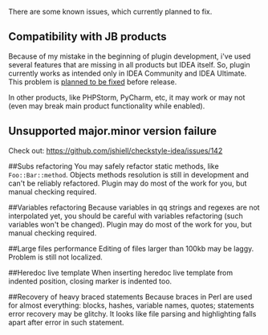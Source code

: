 There are some known issues, which currently planned to fix.

## Compatibility with JB products
Because of my mistake in the beginning of plugin development, i've used several features that are missing in all products but IDEA itself. So, plugin currently works as intended only in IDEA Community and IDEA Ultimate. This problem is [planned to be fixed](https://github.com/hurricup/Perl5-IDEA/issues/265) before release. 

In other products, like PHPStorm, PyCharm, etc, it may work or may not (even may break main product functionality while enabled).

## Unsupported major.minor version failure
Check out: https://github.com/jshiell/checkstyle-idea/issues/142

##Subs refactoring
You may safely refactor static methods, like `Foo::Bar::method`. Objects methods resolution is still in development and can't be reliably refactored. Plugin may do most of the work for you, but manual checking required.

##Variables refactoring
Because variables in qq strings and regexes are not interpolated yet, you should be careful with variables refactoring (such variables won't be changed). Plugin may do most of the work for you, but manual checking required.

##Large files performance
Editing of files larger than 100kb may be laggy. Problem is still not localized.

##Heredoc live template
When inserting heredoc live template from indented position, closing marker is indented too. 

##Recovery of heavy braced statements
Because braces in Perl are used for almost everything: blocks, hashes, variable names, quotes; statements error recovery may be glitchy. It looks like file parsing and highlighting falls apart after error in such statement. 
